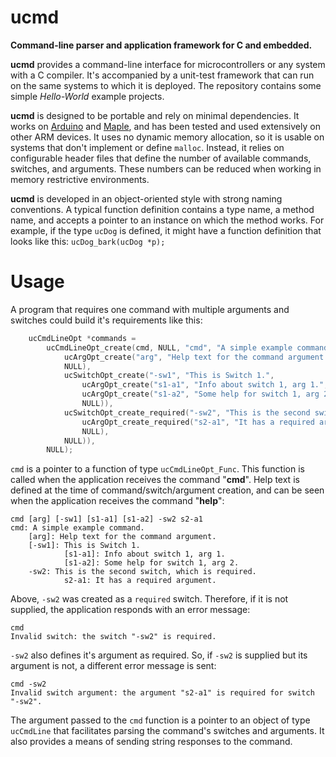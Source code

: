 ucmd
========
**Command-line parser and application framework for C and embedded.**

**ucmd** provides a command-line interface for microcontrollers or any system with a C compiler. It's accompanied by a unit-test framework that can run on the same systems to which it is deployed. The repository contains some simple *Hello-World* example projects.

**ucmd** is designed to be portable and rely on minimal dependencies. It works on [Arduino](http://www.arduino.cc/) and [Maple](http://leaflabs.com/), and has been tested and used extensively on other ARM devices. It uses no dynamic memory allocation, so it is usable on systems that don't implement or define `malloc`. Instead, it relies on configurable header files that define the number of available commands, switches, and arguments. These numbers can be reduced when working in memory restrictive environments.

**ucmd** is developed in an object-oriented style with strong naming conventions. A typical function definition contains a type name, a method name, and accepts a pointer to an instance on which the method works. For example, if the type `ucDog` is defined, it might have a function definition that looks like this: `ucDog_bark(ucDog *p);`

Usage
========

A program that requires one command with multiple arguments and switches could build it's requirements like this:
```c
    ucCmdLineOpt *commands = 
        ucCmdLineOpt_create(cmd, NULL, "cmd", "A simple example command.",
            ucArgOpt_create("arg", "Help text for the command argument.",
            NULL),
            ucSwitchOpt_create("-sw1", "This is Switch 1.", 
                ucArgOpt_create("s1-a1", "Info about switch 1, arg 1.",
                ucArgOpt_create("s1-a2", "Some help for switch 1, arg 2.",
                NULL)),
            ucSwitchOpt_create_required("-sw2", "This is the second switch, which is required.",
                ucArgOpt_create_required("s2-a1", "It has a required argument.",
                NULL),
            NULL)),
        NULL);
```
`cmd` is a pointer to a function of type `ucCmdLineOpt_Func`. This function is called when the application receives the command "**cmd**". Help text is defined at the time of command/switch/argument creation, and can be seen when the application receives the command "**help**":

    cmd [arg] [-sw1] [s1-a1] [s1-a2] -sw2 s2-a1
    cmd: A simple example command.
        [arg]: Help text for the command argument.
        [-sw1]: This is Switch 1.
                [s1-a1]: Info about switch 1, arg 1.
                [s1-a2]: Some help for switch 1, arg 2.
        -sw2: This is the second switch, which is required.
                s2-a1: It has a required argument.

Above, `-sw2` was created as a `required` switch. Therefore, if it is not supplied, the application responds with an error message:

    cmd
    Invalid switch: the switch "-sw2" is required.

`-sw2` also defines it's argument as required. So, if `-sw2` is supplied but its argument is not, a different error message is sent:

    cmd -sw2
    Invalid switch argument: the argument "s2-a1" is required for switch "-sw2".

The argument passed to the `cmd` function is a pointer to an object of type `ucCmdLine` that facilitates parsing the command's switches and arguments. It also provides a means of sending string responses to the command.
